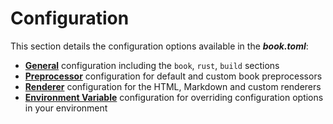 # Configuration

This section details the configuration options available in the ***book.toml***:
- **[General]** configuration including the `book`, `rust`, `build` sections
- **[Preprocessor]** configuration for default and custom book preprocessors
- **[Renderer]** configuration for the HTML, Markdown and custom renderers
- **[Environment Variable]** configuration for overriding configuration options in your environment

[General]: general.md
[Preprocessor]: preprocessors.md
[Renderer]: renderers.md
[Environment Variable]: environment-variables.md